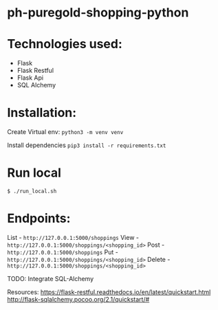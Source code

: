 # ph-puregold-shopping-python

# Technologies used:
- Flask
- Flask Restful
- Flask Api
- SQL Alchemy


# Installation:

Create Virtual env:
`python3 -m venv venv`

Install dependencies
`pip3 install -r requirements.txt`

# Run local
`$ ./run_local.sh`

# Endpoints:
List - `http://127.0.0.1:5000/shoppings`
View - `http://127.0.0.1:5000/shoppings/<shopping_id>`
Post - `http://127.0.0.1:5000/shoppings`
Put  - `http://127.0.0.1:5000/shoppings/<shopping_id>`
Delete - `http://127.0.0.1:5000/shoppings/<shopping_id>` 

TODO:
Integrate SQL-Alchemy

Resources:
https://flask-restful.readthedocs.io/en/latest/quickstart.html
http://flask-sqlalchemy.pocoo.org/2.1/quickstart/#
